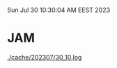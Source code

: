 Sun Jul 30 10:30:04 AM EEST 2023
# JAM
<a href='./cache/202307/30_10.log'>./cache/202307/30_10.log</a>
